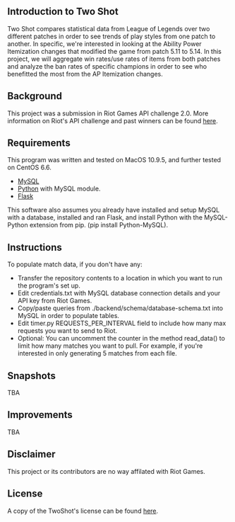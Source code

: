 ## Introduction to Two Shot
Two Shot compares statistical data from League of Legends over two different patches in order to see trends of play styles from one patch to another. In specific, we're interested in looking at the Ability Power Itemization changes that modified the game from patch 5.11 to 5.14. In this project, we will aggregate win rates/use rates of items from both patches and analyze the ban rates of specific champions in order to see who benefitted the most from the AP Itemization changes.

## Background
This project was a submission in Riot Games API challenge 2.0. More information on Riot's API challenge and past winners can be found [here](https://developer.riotgames.com/docs/api-challenge).

## Requirements
This program was written and tested on MacOS 10.9.5, and further tested on CentOS 6.6.
- [MySQL](http://dev.mysql.com/doc/mysql-repo-excerpt/5.6/en/linux-installation-yum-repo.html)
- [Python](https://www.digitalocean.com/community/tutorials/how-to-set-up-python-2-7-6-and-3-3-3-on-centos-6-4) with MySQL module.
- [Flask](http://flask.pocoo.org/docs/0.10/installation/)

This software also assumes you already have installed and setup MySQL with a database, installed and ran Flask, and install Python with the MySQL-Python extension from pip. (pip install Python-MySQL).

## Instructions
To populate match data, if you don't have any:
- Transfer the repository contents to a location in which you want to run the program's set up.
- Edit credentials.txt with MySQL database connection details and your API key from Riot Games.
- Copy/paste queries from ./backend/schema/database-schema.txt into MySQL in order to populate tables.
- Edit timer.py REQUESTS_PER_INTERVAL field to include how many max requests you want to send to Riot.
- Optional: You can uncomment the counter in the method read_data() to limit how many matches you want to pull. For example, if you're interested in only generating 5 matches from each file.

## Snapshots
TBA

## Improvements
TBA

## Disclaimer
This project or its contributors are no way affilated with Riot Games.

## License
A copy of the TwoShot's license can be found [here](https://github.com/Unknowncmbk/Two-Shot/blob/master/LICENSE).
